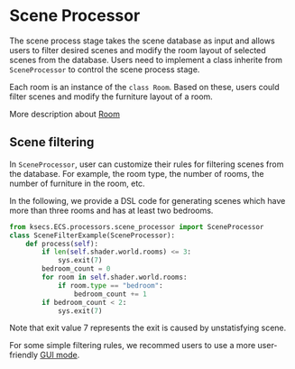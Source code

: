 # Scene Processor

<!-- ## Description -->

The scene process stage takes
the scene database as input and allows users
to filter desired scenes and modify the room layout of selected scenes from the database. 
Users need to implement a class inherite from `SceneProcessor` to control the scene process stage.

Each room is an instance of the `class Room`.
Based on these, users could filter scenes and modify the furniture layout of a room.
<!-- ## Attributes
|Attributes |Type | Description    |
|---    |---    |--- |
| -|-|- |
## Function
|Function|Description|
|---|---|
|-|-| -->
<!-- |get_rooms()  |return the room list (list of `class Room`)| -->

More description about [Room](./room.md)

## Scene filtering

In `SceneProcessor`, user can customize their rules for filtering scenes from the database. For example, the room type, the number of rooms, the number of furniture in the room, etc.
<!-- Filter a scene according to its room type. In this example, we filter scenes with kitchen. -->

In the following, we provide a DSL code for generating scenes which have more than three rooms and has at least two bedrooms.

```python
from ksecs.ECS.processors.scene_processor import SceneProcessor
class SceneFilterExample(SceneProcessor):
    def process(self):
        if len(self.shader.world.rooms) <= 3:
            sys.exit(7)
        bedroom_count = 0
        for room in self.shader.world.rooms:
            if room.type == "bedroom":
                bedroom_count += 1
        if bedroom_count < 2:
            sys.exit(7)
```

Note that exit value 7 represents the exit is caused by unstatisfying scene.

For some simple filtering rules, we recommed users to use a more user-friendly [GUI mode](https://www.kujiale.com/coohomcloud/kloudscene#/).

<!-- A [Web GUI](https://www.kujiale.com/coohomcloud/kloudscene#/) for scene filtering is more user-friendly. We recommend users to use filtering GUI instead of filtering in `SceneProcessor`. The `SceneProcessor` is optional. -->